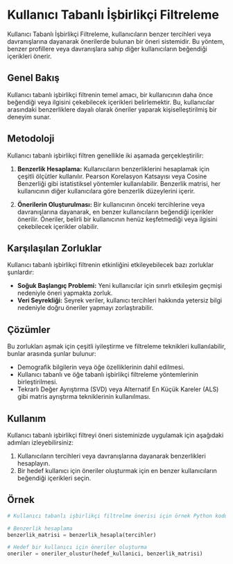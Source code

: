 # Kullanıcı Tabanlı İşbirlikçi Filtreleme

Kullanıcı Tabanlı İşbirlikçi Filtreleme, kullanıcıların benzer tercihleri veya davranışlarına dayanarak önerilerde bulunan bir öneri sistemidir. Bu yöntem, benzer profillere veya davranışlara sahip diğer kullanıcıların beğendiği içerikleri önerir.

## Genel Bakış

Kullanıcı tabanlı işbirlikçi filtrenin temel amacı, bir kullanıcının daha önce beğendiği veya ilgisini çekebilecek içerikleri belirlemektir. Bu, kullanıcılar arasındaki benzerliklere dayalı olarak öneriler yaparak kişiselleştirilmiş bir deneyim sunar.

## Metodoloji

Kullanıcı tabanlı işbirlikçi filtren genellikle iki aşamada gerçekleştirilir:

1. **Benzerlik Hesaplama:** Kullanıcıların benzerliklerini hesaplamak için çeşitli ölçütler kullanılır. Pearson Korelasyon Katsayısı veya Cosine Benzerliği gibi istatistiksel yöntemler kullanılabilir. Benzerlik matrisi, her kullanıcının diğer kullanıcılara göre benzerlik düzeylerini içerir.

2. **Önerilerin Oluşturulması:** Bir kullanıcının önceki tercihlerine veya davranışlarına dayanarak, en benzer kullanıcıların beğendiği içerikler önerilir. Öneriler, belirli bir kullanıcının henüz keşfetmediği veya ilgisini çekebilecek içerikler olabilir.

## Karşılaşılan Zorluklar

Kullanıcı tabanlı işbirlikçi filtrenin etkinliğini etkileyebilecek bazı zorluklar şunlardır:

- **Soğuk Başlangıç Problemi:** Yeni kullanıcılar için sınırlı etkileşim geçmişi nedeniyle öneri yapmakta zorluk.
- **Veri Seyrekliği:** Seyrek veriler, kullanıcı tercihleri hakkında yetersiz bilgi nedeniyle doğru öneriler yapmayı zorlaştırabilir.

## Çözümler

Bu zorlukları aşmak için çeşitli iyileştirme ve filtreleme teknikleri kullanılabilir, bunlar arasında şunlar bulunur:

- Demografik bilgilerin veya öğe özelliklerinin dahil edilmesi.
- Kullanıcı tabanlı ve öğe tabanlı işbirlikçi filtreleme yöntemlerinin birleştirilmesi.
- Tekrarlı Değer Ayrıştırma (SVD) veya Alternatif En Küçük Kareler (ALS) gibi matris ayrıştırma tekniklerinin kullanılması.

## Kullanım

Kullanıcı tabanlı işbirlikçi filtreyi öneri sisteminizde uygulamak için aşağıdaki adımları izleyebilirsiniz:

1. Kullanıcıların tercihleri veya davranışlarına dayanarak benzerlikleri hesaplayın.
2. Bir hedef kullanıcı için öneriler oluşturmak için en benzer kullanıcıların beğendiği içerikleri seçin.

## Örnek

```python
# Kullanıcı tabanlı işbirlikçi filtrelme önerisi için örnek Python kodu

# Benzerlik hesaplama
benzerlik_matrisi = benzerlik_hesapla(tercihler)

# Hedef bir kullanıcı için öneriler oluşturma
oneriler = oneriler_olustur(hedef_kullanici, benzerlik_matrisi)
